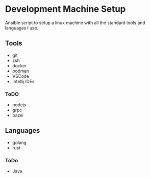 # Development Machine Setup
Ansible script to setup a linux machine with all the standard tools and languages I use.

## Tools
- git
- zsh
- docker
- podman
- VSCode
- Intellij IDEs

### ToDO
- nodejs
- grpc
- bazel

## Languages
- golang
- rust

### ToDo
- Java